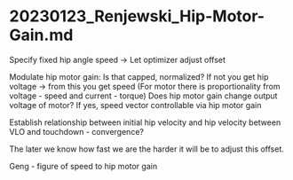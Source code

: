 # 20230123_Renjewski_Hip-Motor-Gain.md

Specify fixed hip angle speed -> Let optimizer adjust offset

Modulate hip motor gain:
Is that capped, normalized? If not you get hip voltage -> from this you get speed
(For motor there is proportionality from voltage - speed and current - torque)
Does hip motor gain change output voltage of motor? If yes, speed vector controllable via hip motor gain

Establish relationship between initial hip velocity and hip velocity between VLO and touchdown - convergence?

The later we know how fast we are the harder it will be to adjust this offset.

Geng - figure of speed to hip motor gain
